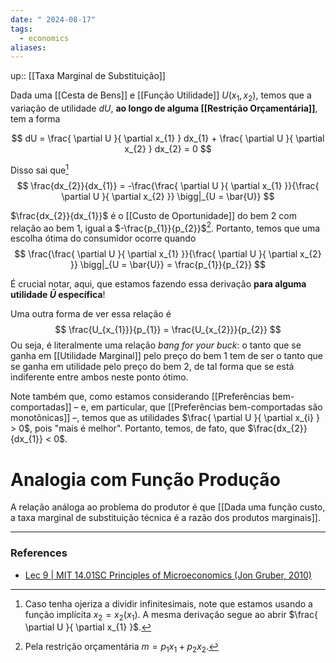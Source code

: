 ```yaml
---
date: " 2024-08-17"
tags:
  - economics
aliases:
---
```


up:: [[Taxa Marginal de Substituição]]

Dada uma [[Cesta de Bens]] e [[Função Utilidade]] $U(x_{1},x_{2})$, temos que a variação de utilidade $dU$, **ao longo de alguma [[Restrição Orçamentária]]**, tem a forma

$$
dU = \frac{ \partial U }{ \partial x_{1} } dx_{1} + \frac{ \partial U }{ \partial x_{2} } dx_{2} = 0
$$

Disso sai que[^1]
$$
\frac{dx_{2}}{dx_{1}} = -\frac{\frac{ \partial U }{ \partial x_{1} }}{\frac{ \partial U }{ \partial x_{2} }} \bigg|_{U =  \bar{U}}
$$

$\frac{dx_{2}}{dx_{1}}$ é o [[Custo de Oportunidade]] do bem $2$ com relação ao bem $1$, igual a $-\frac{p_{1}}{p_{2}}$[^2]. Portanto, temos que uma escolha ótima do consumidor ocorre quando
$$
\frac{\frac{ \partial U }{ \partial x_{1} }}{\frac{ \partial U }{ \partial x_{2} }} \bigg|_{U =  \bar{U}} = \frac{p_{1}}{p_{2}}
$$

É crucial notar, aqui, que estamos fazendo essa derivação **para alguma utilidade $\bar{U}$ específica**! 

Uma outra forma de ver essa relação é
$$
\frac{U_{x_{1}}}{p_{1}} = \frac{U_{x_{2}}}{p_{2}}
$$
Ou seja, é literalmente uma relação *bang for your buck*: o tanto que se ganha em [[Utilidade Marginal]] pelo preço do bem $1$ tem de ser o tanto que se ganha em utilidade pelo preço do bem $2$, de tal forma que se está indiferente entre ambos neste ponto ótimo.

Note também que, como estamos considerando [[Preferências bem-comportadas]] – e, em particular, que [[Preferências bem-comportadas são monotônicas]] –, temos que as utilidades $\frac{ \partial U }{ \partial x_{i} } > 0$, pois "mais é melhor". Portanto, temos, de fato, que $\frac{dx_{2}}{dx_{1}} < 0$.

# Analogia com Função Produção
A relação análoga ao problema do produtor é que [[Dada uma função custo, a taxa marginal de substituição técnica é a razão dos produtos marginais]].

---
### References
- [Lec 9 | MIT 14.01SC Principles of Microeconomics (Jon Gruber, 2010)](https://www.youtube.com/watch?v=Q4iKuKAjzK0&list=PL61533C166E8B0028&index=10)

[^1]: Caso tenha ojeriza a dividir infinitesimais, note que estamos usando a função implícita $x_2 = x_2(x_1)$. A mesma derivação segue ao abrir $\frac{ \partial U }{ \partial x_{1} }$.
[^2]: Pela restrição orçamentária $m = p_1 x_1 + p_2 x_2$.